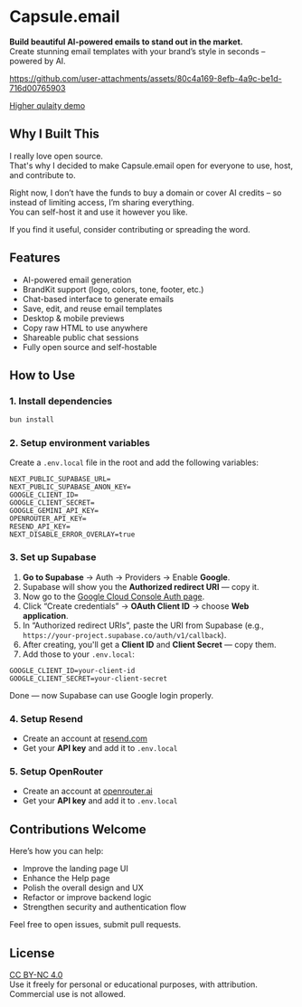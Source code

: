 # Capsule.email

**Build beautiful AI-powered emails to stand out in the market.**  
Create stunning email templates with your brand’s style in seconds – powered by AI.


https://github.com/user-attachments/assets/80c4a169-8efb-4a9c-be1d-716d00765903


[Higher qulaity demo](https://vimeo.com/1107092848)


## Why I Built This

I really love open source.  
That's why I decided to make Capsule.email open for everyone to use, host, and contribute to.

Right now, I don’t have the funds to buy a domain or cover AI credits – so instead of limiting access, I’m sharing everything.  
You can self-host it and use it however you like.

If you find it useful, consider contributing or spreading the word.


## Features

- AI-powered email generation
- BrandKit support (logo, colors, tone, footer, etc.)
- Chat-based interface to generate emails
- Save, edit, and reuse email templates
- Desktop & mobile previews
- Copy raw HTML to use anywhere
- Shareable public chat sessions
- Fully open source and self-hostable




## How to Use

### 1. Install dependencies

```bash
bun install
````

### 2. Setup environment variables

Create a `.env.local` file in the root and add the following variables:

```env
NEXT_PUBLIC_SUPABASE_URL=
NEXT_PUBLIC_SUPABASE_ANON_KEY=
GOOGLE_CLIENT_ID=
GOOGLE_CLIENT_SECRET=
GOOGLE_GEMINI_API_KEY=
OPENROUTER_API_KEY=
RESEND_API_KEY=
NEXT_DISABLE_ERROR_OVERLAY=true
```

### 3. Set up Supabase
1. **Go to Supabase** → Auth → Providers → Enable **Google**.
2. Supabase will show you the **Authorized redirect URI** — copy it.
3. Now go to the [Google Cloud Console Auth page](https://console.cloud.google.com/auth/overview).
4. Click “Create credentials” → **OAuth Client ID** → choose **Web application**.
5. In “Authorized redirect URIs”, paste the URI from Supabase (e.g., `https://your-project.supabase.co/auth/v1/callback`).
6. After creating, you'll get a **Client ID** and **Client Secret** — copy them.
7. Add those to your `.env.local`:

```env
GOOGLE_CLIENT_ID=your-client-id
GOOGLE_CLIENT_SECRET=your-client-secret
```

Done — now Supabase can use Google login properly.

### 4. Setup Resend

* Create an account at [resend.com](https://resend.com/)
* Get your **API key** and add it to `.env.local`

### 5. Setup OpenRouter

* Create an account at [openrouter.ai](https://openrouter.ai/)
* Get your **API key** and add it to `.env.local`


## Contributions Welcome

Here’s how you can help:

- Improve the landing page UI
- Enhance the Help page
- Polish the overall design and UX
- Refactor or improve backend logic
- Strengthen security and authentication flow

Feel free to open issues, submit pull requests.


## License

[CC BY-NC 4.0](https://creativecommons.org/licenses/by-nc/4.0/)  
Use it freely for personal or educational purposes, with attribution.  
Commercial use is not allowed.

